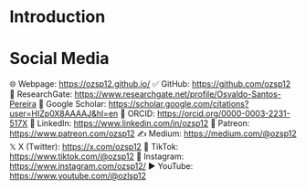 # Introduction


# Social Media
🌐 Webpage: https://ozsp12.github.io/
✅ GitHub: https://github.com/ozsp12
🧪 ResearchGate: https://www.researchgate.net/profile/Osvaldo-Santos-Pereira
🔬 Google Scholar: https://scholar.google.com/citations?user=HIZp0X8AAAAJ&hl=en
🧾 ORCID: https://orcid.org/0000-0003-2231-517X
💼 LinkedIn: https://www.linkedin.com/in/ozsp12
🧡 Patreon: https://www.patreon.com/ozsp12
✍️ Medium: https://medium.com/@ozsp12
𝕏 X (Twitter): https://x.com/ozsp12
📱 TikTok: https://www.tiktok.com/@ozsp12
📸 Instagram: https://www.instagram.com/ozsp12/
▶️ YouTube: https://www.youtube.com/@ozlsp12
